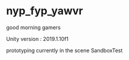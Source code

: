 # nyp_fyp_yawvr
good morning gamers

Unity version : 2019.1.10f1

prototyping currently in the scene SandboxTest
